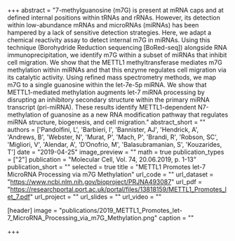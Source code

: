 +++
abstract = "7-methylguanosine (m7G) is present at mRNA caps and at defined internal positions within tRNAs and rRNAs. However, its detection within low-abundance mRNAs and microRNAs (miRNAs) has been hampered by a lack of sensitive detection strategies. Here, we adapt a chemical reactivity assay to detect internal m7G in miRNAs. Using this technique (Borohydride Reduction sequencing [BoRed-seq]) alongside RNA immunoprecipitation, we identify m7G within a subset of miRNAs that inhibit cell migration. We show that the METTL1 methyltransferase mediates m7G methylation within miRNAs and that this enzyme regulates cell migration via its catalytic activity. Using refined mass spectrometry methods, we map m7G to a single guanosine within the let-7e-5p miRNA. We show that METTL1-mediated methylation augments let-7 miRNA processing by disrupting an inhibitory secondary structure within the primary miRNA transcript (pri-miRNA). These results identify METTL1-dependent N7-methylation of guanosine as a new RNA modification pathway that regulates miRNA structure, biogenesis, and cell migration."
abstract_short = ""
authors = ['Pandolfini, L', 'Barbieri, I', 'Bannister, AJ', 'Hendrick, A', 'Andrews, B', 'Webster, N', 'Murat, P', 'Mach, P', 'Brandi, R', 'Robson, SC', 'Migliori, V', 'Alendar, A', 'D’Onofrio, M', 'Balasubramanian, S', 'Kouzarides, T']
date = "2019-04-25"
image_preview = ""
math = true
publication_types = ["2"]
publication = "Molecular Cell, Vol. 74, 20.06.2019, p. 1-13"
publication_short = ""
selected = true
title = "METTL1 Promotes let-7 MicroRNA Processing via m7G Methylation"
url_code = ""
url_dataset = "https://www.ncbi.nlm.nih.gov/bioproject/PRJNA493087"
url_pdf = "https://researchportal.port.ac.uk/portal/files/13818159/METTL1_Promotes_let_7.pdf"
url_project = ""
url_slides = ""
url_video = ""

[header]
image = "publications/2019_METTL1_Promotes_let-7_MicroRNA_Processing_via_m7G_Methylation.png"
caption = ""

+++

